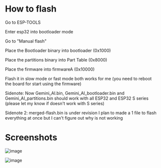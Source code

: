 # How to flash

Go to ESP-TOOLS

Enter esp32 into bootloader mode

Go to "Manual flash"

Place the Bootloader binary into bootloader (0x1000)

Place the partitions binary into Part Table (0x8000)

Place the firmware into firmwareA (0x10000)

Flash it in slow mode or fast mode both works for me (you need to reboot the board for start using the firmware)

Sidenote: Now Gemini_AI.bin, Gemini_AI_bootloader.bin and Gemini_AI_partitions.bin should work with all ESP32 and ESP32 S series (please let my know if doesn't work with S series)

Sidenote 2: merged-flash.bin is under revision I plan to made a 1 file to flash everything at once but I can't figure out why is not working

# Screenshots

![image](https://github.com/user-attachments/assets/879b8621-29d0-4c55-85ff-f44fa94e1d4a)

![image](https://github.com/user-attachments/assets/3ee4cfea-37d1-413d-9bfe-25451e251d07)
